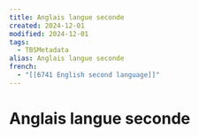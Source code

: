 ```yaml
---
title: Anglais langue seconde
created: 2024-12-01
modified: 2024-12-01
tags:
  - TBSMetadata
alias: Anglais langue seconde
french:
  - "[[6741 English second language]]"
---
```

# Anglais langue seconde
